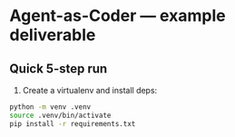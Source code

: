 # Agent-as-Coder — example deliverable

## Quick 5-step run

1. Create a virtualenv and install deps:

```bash
python -m venv .venv
source .venv/bin/activate
pip install -r requirements.txt
